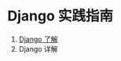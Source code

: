 # Django 实践指南

1. [Django 了解](https://github.com/zhangyyhub/python-django/blob/main/doc/01%E3%80%81Django%E4%BA%86%E8%A7%A3.md)
2. Django 详解